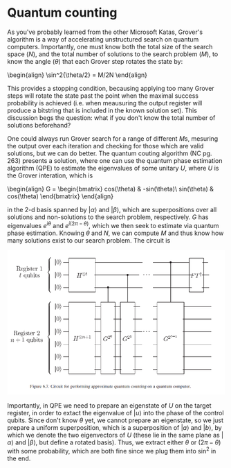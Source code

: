 # Quantum counting

As you've probably learned from the other Microsoft Katas, Grover's algorithm is a way of accelerating unstructured search on quantum computers.  Importantly, one must know both the total size of the search space ($N$), and the total number of solutions to the search problem ($M$), to know the angle ($\theta$) that each Grover step rotates the state by:

\begin{align}
    \sin^2{\theta/2} = M/2N
\end{align}

This provides a stopping condition, becausing applying too many Grover steps will rotate the state past the point when the maximal success probability is achieved (i.e. when meausuring the output register will produce a bitstring that is included in the known solution set).  This discussion begs the question: what if you don't know the total number of solutions beforehand?  

One could always run Grover search for a range of different $M$s, mesuring the output over each iteration and checking for those which are valid solutions, but we can do better.  The quantum couting algorithm (NC pg. 263) presents a solution, where one can use the quantum phase estimation algorithm (QPE) to estimate the eigenvalues of some unitary $U$, where $U$ is the Grover interation, which is 

\begin{align}
    G = \begin{bmatrix}
    cos(\theta) & -sin(\theta)\\
    sin(\theta) & cos(\theta)
    \end{bmatrix}
\end{align}

in the 2-d basis spanned by $|\alpha\rangle$ and $|\beta\rangle$, which are superpositions over all solutions and non-solutions to the search problem, respectively.  $G$ has eigenvalues $e^{i\theta}$ and $e^{i(2\pi-\theta)}$, which we then seek to estimate via quantum phase estimation.  Knowing $\theta$ and $N$, we can compute $M$ and thus know how many solutions exist to our search problem.  The circuit is 

![image](circuit.PNG)

Importantly, in QPE we need to prepare an eigenstate of $U$ on the target register, in order to extact the eigenvalue of $|u\rangle$ into the phase of the control qubits.  Since don't know $\theta$ yet, we cannot prepare an eigenstate, so we just prepare a uniform superposition, which is a superposition of $|a\rangle$ and $|b\rangle$, by which we denote the two eigenvectors of $U$ (these lie in the same plane as $|\alpha\rangle$ and $|\beta\rangle$, but define a rotated basis).  Thus, we extract either $\theta$ or $(2\pi - \theta)$ with some probability, which are both fine since we plug them into $\sin^2$ in the end.